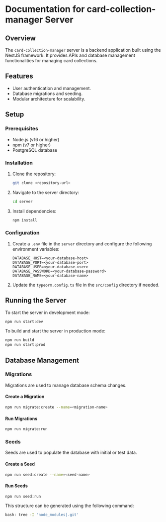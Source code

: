 # Documentation for card-collection-manager Server

## Overview
The `card-collection-manager` server is a backend application built using the NestJS framework. It provides APIs and database management functionalities for managing card collections.

## Features
- User authentication and management.
- Database migrations and seeding.
- Modular architecture for scalability.

## Setup

### Prerequisites
- Node.js (v16 or higher)
- npm (v7 or higher)
- PostgreSQL database

### Installation
1. Clone the repository:
   ```sh
   git clone <repository-url>
   ```
2. Navigate to the server directory:
   ```sh
   cd server
   ```
3. Install dependencies:
   ```sh
   npm install
   ```

### Configuration
1. Create a `.env` file in the `server` directory and configure the following environment variables:
   ```env
   DATABASE_HOST=<your-database-host>
   DATABASE_PORT=<your-database-port>
   DATABASE_USER=<your-database-user>
   DATABASE_PASSWORD=<your-database-password>
   DATABASE_NAME=<your-database-name>
   ```
2. Update the `typeorm.config.ts` file in the `src/config` directory if needed.

## Running the Server
To start the server in development mode:
```sh
npm run start:dev
```

To build and start the server in production mode:
```sh
npm run build
npm run start:prod
```

## Database Management

### Migrations
Migrations are used to manage database schema changes.

#### Create a Migration
```sh
npm run migrate:create --name=<migration-name>
```

#### Run Migrations
```sh
npm run migrate:run
```

### Seeds
Seeds are used to populate the database with initial or test data.

#### Create a Seed
```sh
npm run seed:create --name=<seed-name>
```

#### Run Seeds
```sh
npm run seed:run
```

This structure can be generated using the following command:
```bash
bash: tree -I 'node_modules|.git'
```
